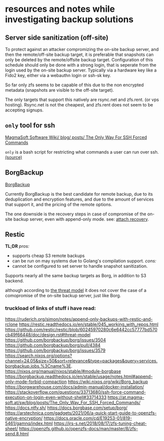 # resources and notes while investigating backup solutions

## Server side sanitization (off-site)
To protect against an attacker compromizing the on-site backup server, and then the remote/off-site backup target, it is preferable that snapshots can only be deleted by the remote/offsite backup target.
Configuration of this schedule should only be done with a strong login, that is seperate from the login used by the on-site backup server. 
Typically via a hardware key like a Fido2 key, either via a webauthn login or ssh-sk key.

So far only zfs seems to be capable of this due to the non encrypted metadata (snapshots are visible to the off-site target).

The only targets that support this natively are rsync.net and zfs.rent. (or vps hosting).
Rsync.net is not the cheapest, and zfs.rent does not seem to be accepting signups.

## `only` tool for ssh
[ MagmaSoft Software Wiki/ blog/ posts/ The Only Way For SSH Forced Commands](https://at.magma-soft.at/sw/blog/posts/The_Only_Way_For_SSH_Forced_Commands/)

`only` is a bash script for restricting what commands a user can run over ssh. [(source)](https://at.magma-soft.at/sw/blog/posts/The_Only_Way_For_SSH_Forced_Commands/only)

## BorgBackup
[ BorgBackup](https://www.borgbackup.org/)

Currently BorgBackup is the best candidate for remote backup, due to its deduplication and encryption features, and due to the amount of services that support it, and the pricing of the remote options.

The one downside is the recovery steps in case of compromise of the on-site backup server, even with append-only mode. 
see: [attach recovery](attack_recovery.md).

## Restic
**TL;DR**
*pros:*
- supports cheap S3 remote backups
- can be run on may systems due to Golang's compilation support.
*cons:*
- cannot be configured to set server to handle snapshot sanitization.


Supports nearly all the same backup targets as Borg, in addition to S3 backend.

although according to [the threat model](https://github.com/restic/restic/blob/60245970280c6e6442cc57777bd570cb49f66448/doc/design.rst#threat-model) it does not cover the case of a comopromise of the on-site backup server, just like Borg.




### truckload of links of stuff i have read:
https://ruderich.org/simon/notes/append-only-backups-with-restic-and-rclone
https://restic.readthedocs.io/en/stable/045_working_with_repos.html
https://github.com/restic/restic/blob/60245970280c6e6442cc57777bd570cb49f66448/doc/design.rst#threat-model
https://github.com/borgbackup/borg/issues/3504
https://github.com/borgbackup/borg/pull/4384
https://github.com/borgbackup/borg/issues/3579
https://search.nixos.org/options?channel=24.05&size=50&sort=relevance&type=packages&query=services.borgbackup.jobs.%3Cname%3E.
https://nixos.org/manual/nixos/stable/#module-borgbase
https://borgbackup.readthedocs.io/en/stable/usage/notes.html#append-only-mode-forbid-compaction
https://wiki.nixos.org/wiki/Borg_backup
https://borgwarehouse.com/docs/admin-manual/docker-installation/
https://stackoverflow.com/questions/33713680/ssh-force-command-execution-on-login-even-without-shell#33714333
https://at.magma-soft.at/sw/blog/posts/The_Only_Way_For_SSH_Forced_Commands/
https://docs.ntfy.sh/
https://docs.borgbase.com/setup/borg/
https://arstechnica.com/gadgets/2021/06/a-quick-start-guide-to-openzfs-native-encryption/
https://docs.oracle.com/cd/E19253-01/819-5461/gamnq/index.html
https://jrs-s.net/2018/08/17/zfs-tuning-cheat-sheet/
https://openzfs.github.io/openzfs-docs/man/master/8/zfs-send.8.html
